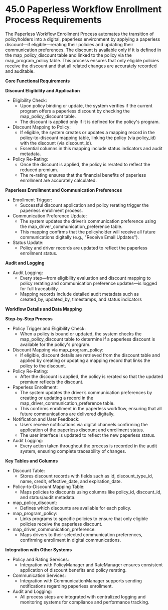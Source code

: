 # 45.0 Paperless Workflow Enrollment Process Requirements

The Paperless Workflow Enrollment Process automates the transition of policyholders into a digital, paperless environment by applying a paperless discount—if eligible—rerating their policies and updating their communication preferences. The discount is available only if it is defined in the map_policy_discount table and linked to the policy via the map_program_policy table. This process ensures that only eligible policies receive the discount and that all related changes are accurately recorded and auditable.

**Core Functional Requirements**

**Discount Eligibility and Application**

- Eligibility Check:
    - Upon policy binding or update, the system verifies if the current program offers a paperless discount by checking the map_policy_discount table.
    - The discount is applied only if it is defined for the policy's program.
- Discount Mapping to Policy:
    - If eligible, the system creates or updates a mapping record in the policy-to-discount mapping table, linking the policy (via policy_id) with the discount (via discount_id).
    - Essential columns in this mapping include status indicators and audit metadata.
- Policy Re-Rating:
    - Once the discount is applied, the policy is rerated to reflect the reduced premium.
    - The re-rating ensures that the financial benefits of paperless enrollment are accurately calculated.

**Paperless Enrollment and Communication Preferences**

- Enrollment Trigger:
    - Successful discount application and policy rerating trigger the paperless enrollment process.
- Communication Preference Update:
    - The system updates the driver’s communication preference using the map_driver_communication_preference table.
    - This mapping confirms that the policyholder will receive all future communications digitally (e.g., "Receive Email Updates").
- Status Update:
    - Policy and driver records are updated to reflect the paperless enrollment status.

**Audit and Logging**

- Audit Logging:
    - Every step—from eligibility evaluation and discount mapping to policy rerating and communication preference updates—is logged for full traceability.
    - Mapping records include detailed audit metadata such as created_by, updated_by, timestamps, and status indicators

**Workflow Details and Data Mapping**

**Step-by-Step Process**

- Policy Trigger and Eligibility Check:
    - When a policy is bound or updated, the system checks the map_policy_discount table to determine if a paperless discount is available for the policy's program.
- Discount Mapping via map_program_policy:
    - If eligible, discount details are retrieved from the discount table and applied by creating or updating a mapping record that links the policy to the discount.
- Policy Re-Rating:
    - After the discount is applied, the policy is rerated so that the updated premium reflects the discount.
- Paperless Enrollment:
    - The system updates the driver’s communication preferences by creating or updating a record in the map_driver_communication_preference table.
    - This confirms enrollment in the paperless workflow, ensuring that all future communications are delivered digitally.
- Notification and User Feedback:
    - Users receive notifications via digital channels confirming the application of the paperless discount and enrollment status.
    - The user interface is updated to reflect the new paperless status.
- Audit Logging:
    - Every action taken throughout the process is recorded in the audit system, ensuring complete traceability of changes.

**Key Tables and Columns**

- Discount Table:
    - Stores discount records with fields such as id, discount_type_id, name, credit, effective_date, and expiration_date.
- Policy-to-Discount Mapping Table:
    - Maps policies to discounts using columns like policy_id, discount_id, and status/audit metadata.
- map_policy_discount:
    - Defines which discounts are available for each policy.
- map_program_policy:
    - Links programs to specific policies to ensure that only eligible policies receive the paperless discount.
- map_driver_communication_preference:
    - Maps drivers to their selected communication preferences, confirming enrollment in digital communications.

**Integration with Other Systems**

- Policy and Rating Services:
    - Integration with PolicyManager and RateManager ensures consistent application of discount benefits and policy rerating.
- Communication Services:
    - Integration with CommunicationManager supports sending notifications regarding paperless enrollment.
- Audit and Logging:
    - All process steps are integrated with centralized logging and monitoring systems for compliance and performance tracking.